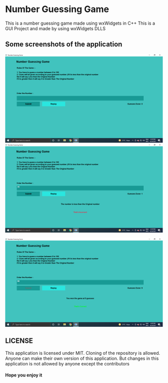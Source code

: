 # Number Guessing Game
This is a number guessing game made using wxWidgets in C++
This is a GUI Project and made by using wxWidgets DLLS 

## Some screenshots of the application
![Screenshot of the application](Screenshot%20(90).png)
![Screenshot of the application](Screenshot%20(91).png)

![Screenshot of the application](Screenshot%20(92).png)

## LICENSE

This application is licensed under MIT. Cloning of the repository is allowed. Anyone can make their own version of this application. But changes in this application is not allowed by anyone except the contributors


#### Hope you enjoy it

